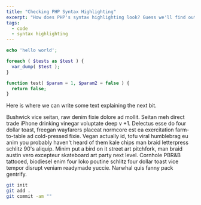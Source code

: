 ```yaml
---
title: "Checking PHP Syntax Highlighting"
excerpt: "How does PHP's syntax highlighting look? Guess we'll find out!"
tags: 
  - code
  - syntax highlighting
---
```


```php
echo 'hello world';

foreach ( $tests as $test ) {
  var_dump( $test );
}

function test( $param = 1, $param2 = false ) {
  return false;
}
```

Here is where we can write some text explaining the next bit.

Bushwick vice seitan, raw denim fixie dolore ad mollit. Seitan meh direct trade iPhone drinking vinegar voluptate deep v +1. Delectus esse do four dollar toast, freegan wayfarers placeat normcore est ea exercitation farm-to-table ad cold-pressed fixie. Vegan actually id, tofu viral humblebrag eu anim you probably haven't heard of them kale chips man braid letterpress schlitz 90's aliquip. Minim put a bird on it street art pitchfork, man braid austin vero excepteur skateboard art party next level. Cornhole PBR&B tattooed, biodiesel enim four loko poutine schlitz four dollar toast vice tempor disrupt veniam readymade yuccie. Narwhal quis fanny pack gentrify.

```zsh
git init
git add .
git commit -am ""
```
